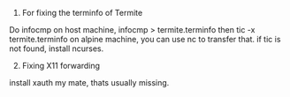 1. For fixing the terminfo of Termite 

Do infocmp on host machine, 
infocmp > termite.terminfo 
then tic -x termite.terminfo on alpine machine, you can use nc to transfer that. 
if tic is not found, install ncurses. 

2. Fixing X11 forwarding

install xauth my mate, thats usually missing. 


